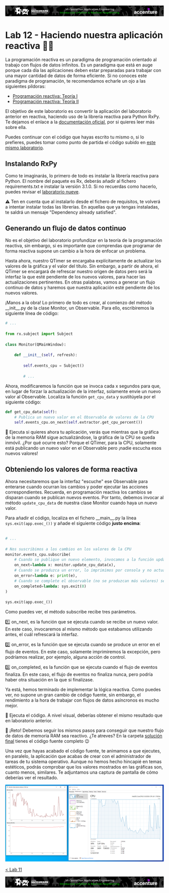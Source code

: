 <p align="center">
    <img src="../resources/header.png">
</p>

# Lab 12 - Haciendo nuestra aplicación reactiva :rocket::rocket:

La programación reactiva es un paradigma de programación orientado al trabajo con flujos de datos infinitos. Es un paradigma que está en auge porque cada día las aplicaciones deben estar preparadas para trabajar con una mayor cantidad de datos de forma eficiente. Si no conoces este paradigma de programación, te recomendamos echarle un ojo a las siguientes píldoras:

- [Programación reactiva: Teoría I](https://mediaexchange.accenture.com/media/t/1_0ra40rmt)
- [Programación reactiva: Teoría II](https://mediaexchange.accenture.com/media/t/1_dk9s22db) 

El objetivo de este laboratorio es convertir la aplicación del laboratorio anterior en reactiva, haciendo uso de la librería reactiva para Python RxPy. Te dejamos el enlace a la [documentación oficial](https://rxpy.readthedocs.io/en/latest/), por si quieres leer más sobre ella.

Puedes continuar con el código que hayas escrito tu mismo o, si lo prefieres, puedes tomar como punto de partida el código subido en [este mismo laboratorio](mi-monitor). 

## Instalando RxPy

Como te imaginarás, lo primero de todo es instalar la librería reactiva para Python. El nombre del paquete es Rx, deberás añadir al fichero requirements.txt e instalar la versión 3.1.0. Si no recuerdas como hacerlo, puedes revisar el [laboratorio nueve](../lab-09).

:warning: Ten en cuenta que al instalarlo desde el fichero de requisitos, te volverá a intentar instalar todas las librerías. En aquellas que ya tengas instaladas, te saldrá un mensaje "Dependency already satisfied".

## Generando un flujo de datos continuo

No es el objetivo del laboratorio profundizar en la teoría de la programación reactiva, sin embargo, si es importante que comprendas que programar de forma reactiva supone un cambio a la hora de enfocar un problema. 

Hasta ahora, nuestro QTimer se encargaba explícitamente de actualizar los valores de la gráfica y el valor del título. Sin embargo, a partir de ahora, el QTimer se encargará de refrescar nuestro origen de datos pero será la interfaz la que esté pendiente de los nuevos valores, para hacer las actualizaciones pertinentes. En otras palabras, vamos a generar un flujo continuo de datos y haremos que nuestra aplicación esté pendiente de los nuevos valores.

¡Manos a la obra! Lo primero de todo es crear, al comienzo del método \_\_init\_\_.py de la clase Monitor, un Observable. Para ello, escribiremos la siguiente línea de código:

``` python
# ...

from rx.subject import Subject

class Monitor(QMainWindow):

    def __init__(self, refresh):
        
        self.events_cpu = Subject()

        # ...
```

Ahora, modificaremos la función que se invoca cada x segundos para que, en lugar de forzar la actualización de la interfaz, solamente envíe un nuevo valor al Observable. Localiza la función ```get_cpu_data``` y sustitúyela por el siguiente código:

```python
def get_cpu_data(self):
    # Publica un nuevo valor en el Observable de valores de la CPU
    self.events_cpu.on_next(self.extractor.get_cpu_percent())
```

:memo: Ejecuta si quieres ahora tu aplicación, verás que mientras que la gráfica de la memoria RAM sigue actualizándose, la gráfica de la CPU se queda inmóvil. ¿Por qué ocurre esto? Porque el QTimer, para la CPU, solamente está publicando un nuevo valor en el Observable pero ¡nadie escucha esos nuevos valores!

## Obteniendo los valores de forma reactiva

Ahora necesitaremos que la interfaz "escuche" ese Observable para enterarse cuando ocurran los cambios y poder ejecutar las acciones correspondientes. Recuerda, en programación reactiva los cambios se disparan cuando se publican nuevos eventos. Por tanto, debemos invocar al método ```update_cpu_data``` de nuestra clase Monitor cuando haya un nuevo valor.

Para añadir el código, localiza en el fichero \_\_main\_\_.py la línea ```sys.exit(app.exec_())``` y añade el siguiente código **justo encima**:
```python

# ...

# Nos suscribimos a los cambios en los valores de la CPU
monitor.events_cpu.subscribe(
    # Cuando se publique un nuevo elemento, invocamos a la función update_cpu_data, pasándole el nuevo valor
    on_next=lambda x: monitor.update_cpu_data(x),
    # Cuando se produzca un error, lo imprimimos por consola y no actualizamos el gráfico
    on_error=lambda e: print(e),
    # Cuando se complete el observable (no se produzcan más valores) se sale de la aplicación
    on_completed=lambda: sys.exit(0)
)

sys.exit(app.exec_())
```

Como puedes ver, el método subscribe recibe tres parámetros.

:one: on_next, es la función que se ejecuta cuando se recibe un nuevo valor. En este caso, invocaremos al mismo método que estabamos utilizando antes, el cuál refrescará la interfaz.

:two: on_error, es la función que se ejecuta cuando se produce un error en el flujo de eventos. En este caso, solamente imprimiremos la excepción, pero podríamos realizar, por ejemplo, alguna acción de control.

:three: on_completed, es la función que se ejecuta cuando el flujo de eventos finaliza. En este caso, el flujo de eventos no finaliza nunca, pero podría haber otra situación en la que si finalizase.

Ya está, hemos terminado de implementar la lógica reactiva. Como puedes ver, no supone un gran cambio de código fuente, sin embargo, el rendimiento a la hora de trabajar con flujos de datos asíncronos es mucho mejor. 

:memo: Ejecuta el código. A nivel visual, deberías obtener el mismo resultado que en laboratorio anterior.

:dart: ¡Reto! Debemos seguir los mismos pasos para conseguir que nuestro flujo de datos de memoria RAM sea reactivo. ¿Te atreves? En la carpeta [solución final](../solucion-final/mi-monitor) tienes el código fuente completo :wink:

Una vez que hayas acabado el código fuente, te animamos a que ejecutes, en paralelo, la aplicación que acabas de crear con el administrador de tareas de tu sistema operativo. Aunque no hemos hecho hincapié en temas estéticos, podrás comprobar que los valores mostrados en las gráficas son, cuanto menos, similares. Te adjuntamos una captura de pantalla de cómo deberías ver el resultado.

<p align="center">
    <img src="../resources/app-result.png">
</p>

[< Lab 11](../lab-11)

<p align="center">
    <img src="../resources/header.png">
</p>

